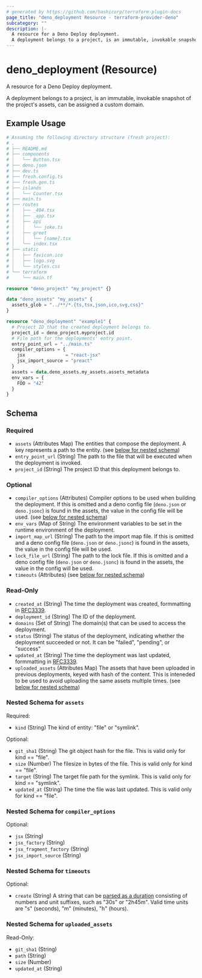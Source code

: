 ```yaml
---
# generated by https://github.com/hashicorp/terraform-plugin-docs
page_title: "deno_deployment Resource - terraform-provider-deno"
subcategory: ""
description: |-
  A resource for a Deno Deploy deployment.
  A deployment belongs to a project, is an immutable, invokable snapshot of the project's assets, can be assigned a custom domain.
---
```


# deno_deployment (Resource)

A resource for a Deno Deploy deployment.

A deployment belongs to a project, is an immutable, invokable snapshot of the project's assets, can be assigned a custom domain.

## Example Usage

```terraform
# Assuming the following directory structure (fresh project):
# .
# ├── README.md
# ├── components
# │   └── Button.tsx
# ├── deno.json
# ├── dev.ts
# ├── fresh.config.ts
# ├── fresh.gen.ts
# ├── islands
# │   └── Counter.tsx
# ├── main.ts
# ├── routes
# │   ├── _404.tsx
# │   ├── _app.tsx
# │   ├── api
# │   │   └── joke.ts
# │   ├── greet
# │   │   └── [name].tsx
# │   └── index.tsx
# ├── static
# │   ├── favicon.ico
# │   ├── logo.svg
# │   └── styles.css
# └── terraform
#     └── main.tf

resource "deno_project" "my_project" {}

data "deno_assets" "my_assets" {
  assets_glob = "../**/*.{ts,tsx,json,ico,svg,css}"
}

resource "deno_deployment" "example1" {
  # Project ID that the created deployment belongs to.
  project_id = deno_project.myproject.id
  # File path for the deployments' entry point.
  entry_point_url = "../main.ts"
  compiler_options = {
    jsx               = "react-jsx"
    jsx_import_source = "preact"
  }
  assets = data.deno_assets.my_assets.assets_metadata
  env_vars = {
    FOO = "42"
  }
}
```

<!-- schema generated by tfplugindocs -->
## Schema

### Required

- `assets` (Attributes Map) The entities that compose the deployment. A key represents a path to the entity. (see [below for nested schema](#nestedatt--assets))
- `entry_point_url` (String) The path to the file that will be executed when the deployment is invoked.
- `project_id` (String) The project ID that this deployment belongs to.

### Optional

- `compiler_options` (Attributes) Compiler options to be used when building the deployment. If this is omitted and a deno config file (`deno.json` or `deno.jsonc`) is found in the assets, the value in the config file will be used. (see [below for nested schema](#nestedatt--compiler_options))
- `env_vars` (Map of String) The environment variables to be set in the runtime environment of the deployment.
- `import_map_url` (String) The path to the import map file. If this is omitted and a deno config file (`deno.json` or `deno.jsonc`) is found in the assets, the value in the config file will be used.
- `lock_file_url` (String) The path to the lock file. If this is omitted and a deno config file (`deno.json` or `deno.jsonc`) is found in the assets, the value in the config will be used.
- `timeouts` (Attributes) (see [below for nested schema](#nestedatt--timeouts))

### Read-Only

- `created_at` (String) The time the deployment was created, formmatting in [RFC3339](https://datatracker.ietf.org/doc/html/rfc3339).
- `deployment_id` (String) The ID of the deployment.
- `domains` (Set of String) The domain(s) that can be used to access the deployment.
- `status` (String) The status of the deployment, indicating whether the deployment succeeded or not. It can be "failed", "pending", or "success"
- `updated_at` (String) The time the deployment was last updated, formmatting in [RFC3339](https://datatracker.ietf.org/doc/html/rfc3339).
- `uploaded_assets` (Attributes Map) The assets that have been uploaded in previous deployments, keyed with hash of the content. This is inteneded to be used to avoid uploading the same assets multiple times. (see [below for nested schema](#nestedatt--uploaded_assets))

<a id="nestedatt--assets"></a>
### Nested Schema for `assets`

Required:

- `kind` (String) The kind of entity: "file" or "symlink".

Optional:

- `git_sha1` (String) The git object hash for the file. This is valid only for kind == "file".
- `size` (Number) The filesize in bytes of the file. This is valid only for kind == "file".
- `target` (String) The target file path for the symlink. This is valid only for kind == "symlink".
- `updated_at` (String) The time the file was last updated. This is valid only for kind == "file".


<a id="nestedatt--compiler_options"></a>
### Nested Schema for `compiler_options`

Optional:

- `jsx` (String)
- `jsx_factory` (String)
- `jsx_fragment_factory` (String)
- `jsx_import_source` (String)


<a id="nestedatt--timeouts"></a>
### Nested Schema for `timeouts`

Optional:

- `create` (String) A string that can be [parsed as a duration](https://pkg.go.dev/time#ParseDuration) consisting of numbers and unit suffixes, such as "30s" or "2h45m". Valid time units are "s" (seconds), "m" (minutes), "h" (hours).


<a id="nestedatt--uploaded_assets"></a>
### Nested Schema for `uploaded_assets`

Read-Only:

- `git_sha1` (String)
- `path` (String)
- `size` (Number)
- `updated_at` (String)
